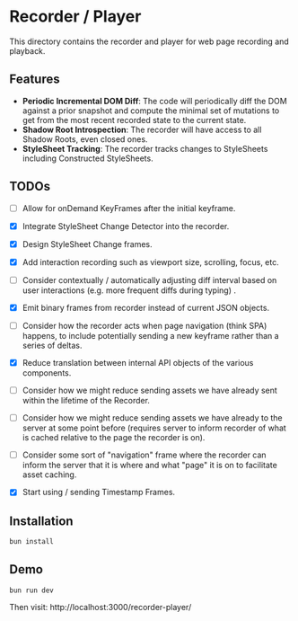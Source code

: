 # Recorder / Player
This directory contains the recorder and player for web page recording and playback.


## Features

* **Periodic Incremental DOM Diff**: The code will periodically diff the DOM against a prior snapshot and compute the minimal set of mutations to get from the most recent recorded state to the current state.
* **Shadow Root Introspection**: The recorder will have access to all Shadow Roots, even closed ones.
* **StyleSheet Tracking**: The recorder tracks changes to StyleSheets including Constructed StyleSheets.


## TODOs

  - [ ] Allow for onDemand KeyFrames after the initial keyframe.
  - [X] Integrate StyleSheet Change Detector into the recorder.
  - [X] Design StyleSheet Change frames.
  - [X] Add interaction recording such as viewport size, scrolling, focus, etc.
  - [ ] Consider contextually / automatically adjusting diff interval based on user interactions (e.g. more frequent diffs during typing) .
  - [X] Emit binary frames from recorder instead of current JSON objects.
  - [ ] Consider how the recorder acts when page navigation (think SPA) happens, to include potentially sending a new keyframe rather than a series of deltas.
  - [X] Reduce translation between internal API objects of the various components.
  - [ ] Consider how we might reduce sending assets we have already sent within the lifetime of the Recorder.
  - [ ] Consider how we might reduce sending assets we have already to the server at some point before (requires server to inform recorder of what is cached relative to the page the recorder is on).
  - [ ] Consider some sort of "navigation" frame where the recorder can inform the server that it is where and what "page" it is on to facilitate asset caching.
  - [X] Start using / sending Timestamp Frames.


## Installation

```bash
bun install
```

## Demo
```
bun run dev
```

Then visit: http://localhost:3000/recorder-player/

